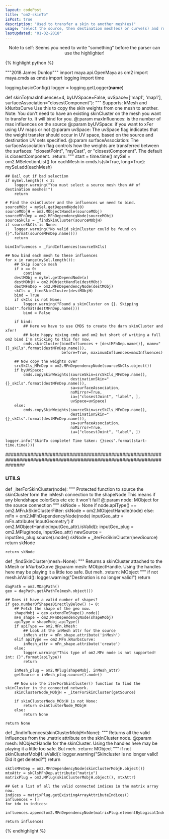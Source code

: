 ```yaml
---
layout: codePost
title: "om2-skinTo"
isPost: true
description: "Used to transfer a skin to another mesh(es)"
usage: "select the source, then destination mesh(es) or curve(s) and run skinTo()"
lastUpdated: "01-02-2018"
---
```

<center>Note to self: Seems you need to write "something" before the parser can use the highlighter!</center>

{% highlight python %}

"""2018 James Dunlop"""
import maya.api.OpenMaya as om2
import maya.cmds as cmds
import logging
import time

logging.basicConfig()
logger = logging.getLogger(__name__)

def skinTo(maxInfluences=4, byUVSpace=False, uvSpace=['map1', 'map1'], surfaceAssociation="closestComponent"):
    """
    Supports: kMesh and kNurbsCurve
    Use this to copy the skin weights from one mesh to another.
    Note: You don't need to have an existing skinCluster on the mesh you want to transfer to. It will bind for you.
    @:param maxInfluences: is the number of max influences on the source
    @:param byUVSpace: if you want to xFer using UV maps or not
    @:param uvSpace: The uvSpace flag indicates that the weight transfer should occur in UV space, based on the source
                     and destination UV sets specified.
    @:param surfaceAssociation: The surfaceAssociation flag controls how the weights are transferred between the
                            surfaces: "closestPoint", "rayCast", or "closestComponent". The default is closestComponent.
    :return:
    """
    start = time.time()
    mySel = om2.MSelectionList()
    for eachMesh in cmds.ls(sl=True, long=True):
        mySel.add(eachMesh)

    ## Bail out if bad selection
    if mySel.length() < 2:
        logger.warning("You must select a source mesh then ## of destination meshes!")
        return

    # Find the skinCluster and the influences we need to bind.
    sourceMObj = mySel.getDependNode(0)
    sourceMObjH = om2.MObjectHandle(sourceMObj)
    sourceMFnDep = om2.MFnDependencyNode(sourceMObj)
    sourceSkCls = _findSkinCluster(sourceMObjH)
    if sourceSkCls is None:
        logger.warning("No valid skinCluster could be found on {}".format(sourceMFnDep.name()))
        return

    bindInfluences = _findInfluences(sourceSkCls)

    ## Now bind each mesh to these influences
    for x in range(mySel.length()):
        ## Skip source mesh
        if x == 0:
            continue
        destMObj = mySel.getDependNode(x)
        destMObjH = om2.MObjectHandle(destMObj)
        destMFnDep = om2.MFnDependencyNode(destMObj)
        skCls = _findSkinCluster(destMObjH)
        bind = True
        if skCls is not None:
            logger.warning("Found a skinCluster on {}. Skipping bind!".format(destMFnDep.name()))
            bind = False

        if bind:
            ## Here we have to use CMDS to create the darn skinCluster and xfer!
            ## Note happy mixing cmds and om2 but short of writing a full om2 bind I'm sticking to this for now.
            cmds.skinCluster(bindInfluences + [destMFnDep.name()], name="{}_skCls".format(destMFnDep.name()),
                             before=True, maximumInfluences=maxInfluences)

        ## Now copy the weights over
        srcSkCls_MFnDep = om2.MFnDependencyNode(sourceSkCls.object())
        if byUVSpace:
            cmds.copySkinWeights(sourceSkin=srcSkCls_MFnDep.name(),
                                 destinationSkin="{}_skCls".format(destMFnDep.name()),
                                 sa=surfaceAssociation,
                                 noMirror=True,
                                 ia=["closestJoint", "label", ],
                                 uvSpace=uvSpace)
        else:
            cmds.copySkinWeights(sourceSkin=srcSkCls_MFnDep.name(),
                                 destinationSkin="{}_skCls".format(destMFnDep.name()),
                                 sa=surfaceAssociation,
                                 noMirror=True,
                                 ia=["closestJoint", "label", ])

    logger.info("SkinTo complete! Time taken: {}secs".format(start-time.time()))

#######################################################################################################################
### UTILS
def _iterForSkinCluster(node):
    """
    Protected function to source the skinCluster form the inMesh connection to the shapeNode
    This means if any blendshape colorSets etc etc it won't fail!
    @:param node: MObject for the source connection
    """
    skNode = None
    if node.apiType() == om2.MFn.kSkinClusterFilter:
        skNode = om2.MObjectHandle(node)
    else:
        mFn = om2.MFnDependencyNode(node)
        inputGeo_attr = mFn.attribute('inputGeometry')
        if om2.MObjectHandle(inputGeo_attr).isValid():
            inputGeo_plug = om2.MPlug(node, inputGeo_attr)
            newSource = inputGeo_plug.source().node()
            skNode = _iterForSkinCluster(newSource)
            return skNode

    return skNode

def _findSkinCluster(mesh=None):
    """
    Returns a skinCluster attached to the kMesh or kNurbsCurve
    @:param mesh: MObjectHandle. Using the handles here may be playing it a little too safe. But meh.
    :return: MObject
    """
    if not mesh.isValid():
        logger.warning("Destination is no longer valid!")
        return

    dagPath = om2.MDagPath()
    geo = dagPath.getAPathTo(mesh.object())

    ## Does it have a valid number of shapes?
    if geo.numberOfShapesDirectlyBelow() != 0:
        ## Fetch the shape of the geo now.
        shapeMobj = geo.extendToShape().node()
        mFn_shape = om2.MFnDependencyNode(shapeMobj)
        apiType = shapeMobj.apiType()
        if apiType == om2.MFn.kMesh:
            ## Look at the inMesh attr for the source
            inMesh_attr = mFn_shape.attribute('inMesh')
        elif apiType == om2.MFn.kNurbsCurve:
            inMesh_attr = mFn_shape.attribute('create')
        else:
            logger.warning("This type of om2.MFn node is not supported! int: {}".format(apiType))
            return

        inMesh_plug = om2.MPlug(shapeMobj, inMesh_attr)
        getSource = inMesh_plug.source().node()

        ## Now use the iterForSkinCluster() function to find the skinCluster in the connected network.
        skinClusterNode_MObjH = _iterForSkinCluster(getSource)

        if skinClusterNode_MObjH is not None:
            return skinClusterNode_MObjH
        else:
            return None

    return None

def _findInfluences(skinClusterMobjH=None):
    """
    Returns all the valid influences from the .matrix attribute on the skinCluster node.
    @:param mesh: MObjectHandle for the skinCluster. Using the handles here may be playing it a little too safe. But meh.
    :return: MObject
    """
    if not skinClusterMobjH.isValid():
        logger.warning("Skincluster is no longer valid! Did it get deleted?")
        return

    skClsMFnDep = om2.MFnDependencyNode(skinClusterMobjH.object())
    mtxAttr = skClsMFnDep.attribute("matrix")
    matrixPlug = om2.MPlug(skinClusterMobjH.object(), mtxAttr)

    ## Get a list of all the valid connected indices in the matrix array now.
    indices = matrixPlug.getExistingArrayAttributeIndices()
    influences = []
    for idx in indices:
        influences.append(om2.MFnDependencyNode(matrixPlug.elementByLogicalIndex(idx).source().node()).absoluteName())

    return influences



{% endhighlight %}